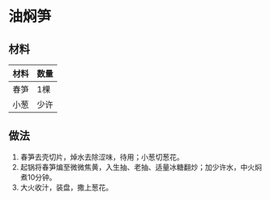 # 油焖笋

## 材料

| 材料               | 数量        |
| ----------------- | ----------- |
| 春笋               | 1棵         |
| 小葱			   | 少许        |

## 做法

1. 春笋去壳切片，焯水去除涩味，待用；小葱切葱花。
2. 起锅将春笋煸至微微焦黄，入生抽、老抽、适量冰糖翻炒；加少许水，中火焖煮10分钟。
3. 大火收汁，装盘，撒上葱花。

